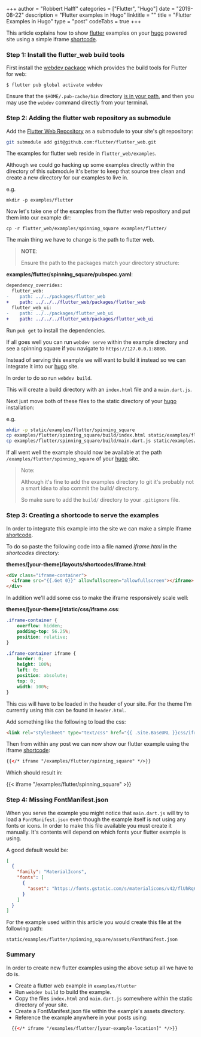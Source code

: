 +++
author = "Robbert Halff"
categories = ["Flutter", "Hugo"]
date = "2019-08-22"
description = "Flutter examples in Hugo"
linktitle = ""
title = "Flutter Examples in Hugo"
type = "post"
codeTabs = true
+++

This article explains how to show [flutter](https://flutter.dev) examples on your [hugo][] powered site using a simple iframe [shortcode][].

### Step 1: Install the flutter_web build tools

First install the [webdev package](https://pub.dartlang.org/packages/webdev) which provides the build tools for Flutter for web:

```console
$ flutter pub global activate webdev
```

Ensure that the `$HOME/.pub-cache/bin` directory
[is in your path](https://www.dartlang.org/tools/pub/cmd/pub-global#running-a-script-from-your-path),
and then you may use the `webdev` command directly from your terminal.

### Step 2: Adding the flutter web repository as submodule

Add the [Flutter Web Repository](https://github.com/flutter/flutter_web) as a submodule to your site's git repository:
```bash
git submodule add git@github.com:flutter/flutter_web.git
```

The examples for flutter web reside in `flutter_web/examples`.

Although we could go hacking up some examples directly within the directory of this submodule it's better to keep that source tree clean and create a new directory for our examples to live in.

e.g.
```
mkdir -p examples/flutter
```

Now let's take one of the examples from the flutter web repository and put them
into our example dir:

```
cp -r flutter_web/examples/spinning_square examples/flutter/
```

The main thing we have to change is the path to flutter web.

> **NOTE**:
>
>  Ensure the path to the packages match your directory structure:

**examples/flutter/spinning_square/pubspec.yaml**:
```diff
dependency_overrides:
  flutter_web:
-    path: ../../packages/flutter_web
+    path: ../../../flutter_web/packages/flutter_web
  flutter_web_ui:
-    path: ../../packages/flutter_web_ui
+    path: ../../../flutter_web/packages/flutter_web_ui
```

Run `pub get` to install the dependencies.

If all goes well you can run `webdev serve` within the example directory and see a spinning square if you
navigate to `https://127.0.0.1:8080`.

Instead of serving this example we will want to build it instead so we can integrate it into our [hugo][] site.

In order to do so run `webdev build`.

This will create a build directory with an `index.html` file and a `main.dart.js`.

Next just move both of these files to the static directory of your [hugo][] installation:

e.g.
```bash
mkdir -p static/examples/flutter/spinning_square
cp examples/flutter/spinning_square/build/index.html static/examples/flutter/spinning_square
cp examples/flutter/spinning_square/build/main.dart.js static/examples/flutter/spinning_square
```

If all went well the example should now be available at the path `/examples/flutter/spinning_square`
of your [hugo][] site.

> Note:
>
> Although it's fine to add the examples directory to git it's probably not a smart idea
> to also commit the build/ directory.
> 
> So make sure to add the `build/` directory to your `.gitignore` file. 

### Step 3: Creating a shortcode to serve the examples

In order to integrate this example into the site we can make a simple iframe [shortcode][].

To do so paste the following code into a file named *iframe.html* in the *shortcodes* directory:

**themes/[your-theme]/layouts/shortcodes/iframe.html**:
```html
<div class="iframe-container">
  <iframe src="{{.Get 0}}" allowfullscreen="allowfullscreen"></iframe>
</div>
```

In addition we'll add some css to make the iframe responsively scale well:

**themes/[your-theme]/static/css/iframe.css**:
```css
.iframe-container {
    overflow: hidden;
    padding-top: 56.25%;
    position: relative;
}

.iframe-container iframe {
    border: 0;
    height: 100%;
    left: 0;
    position: absolute;
    top: 0;
    width: 100%;
}
```
This css will have to be loaded in the header of your site.
For the theme I'm currently using this can be found in `header.html`.

Add something like the following to load the css:

```html
<link rel="stylesheet" type="text/css" href="{{ .Site.BaseURL }}css/iframe.css" />
```
Then from within any post we can now show our flutter example using the iframe [shortcode][]:

```html
{{</* iframe "/examples/flutter/spinning_square" */>}}
```

Which should result in:

{{< iframe "/examples/flutter/spinning_square" >}}

### Step 4: Missing FontManifest.json 

When you serve the example you might notice that `main.dart.js` will try to load a `FontManifest.json` even though the example itself is not using any fonts or icons.
In order to make this file available you must create it manually.
It's contents will depend on which fonts your flutter example is using.

A good default would be:
```json
[
  {
    "family": "MaterialIcons",
    "fonts": [
      {
        "asset": "https://fonts.gstatic.com/s/materialicons/v42/flUhRq6tzZclQEJ-Vdg-IuiaDsNcIhQ8tQ.woff2"
      }
    ]
  }
]
```

For the example used within this article you would create this file at the following path:

`static/examples/flutter/spinning_square/assets/FontManifest.json`

### Summary

In order to create new flutter examples using the above setup all we have to do is.

* Create a flutter web example in `examples/flutter`
* Run `webdev build` to build the example.
* Copy the files `index.html` and `main.dart.js` somewhere within the static directory of your site.
* Create a FontManifest.json file within the example's assets directory.
* Reference the example anywhere in your posts using:

```html
  {{</* iframe "/examples/flutter/[your-example-location]" */>}}
```

[shortcode]: https://gohugo.io/content-management/shortcodes
[hugo]: https://gohugo.io

